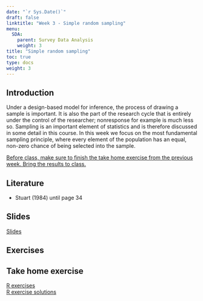 ```yaml
---
date: "`r Sys.Date()`"
draft: false
linktitle: "Week 3 - Simple random sampling"
menu:
  SDA:
    parent: Survey Data Analysis
    weight: 3
title: "Simple random sampling"
toc: true
type: docs
weight: 3
---
```


## Introduction

Under a design-based model for inference, the process of drawing a sample is important. It is also the part of the research cycle that is entirely under the control of the researcher; nonresponse for example is much less so. Sampling is an important element of statistics and is therefore discussed in some detail in this course. In this week we focus on the most fundamental sampling principle, where every element of the population has an equal, non-zero chance of being selected into the sample.

<ins>Before class, make sure to finish the take home exercise from the previous week. Bring the results to class.</ins>

## Literature

- Stuart (1984) until page 34


## Slides
[Slides](/files/SDA/lecture_week_39_SRS.pdf)


## Exercises

## Take home exercise
[R exercises](/files/SDA/take_home_exercise_week39.pdf)  
[R exercise solutions](/files/SDA/take_home_exercise_week39.Rmd)

